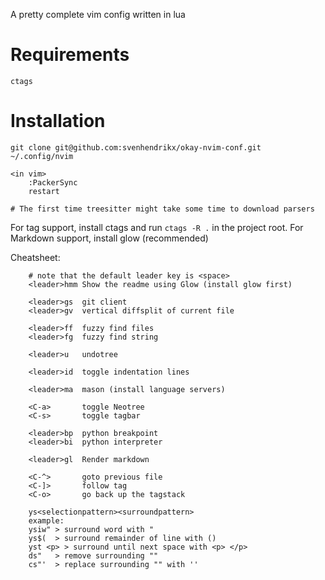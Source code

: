 A pretty complete vim config written in lua

# Requirements

```
ctags
```

# Installation

```
git clone git@github.com:svenhendrikx/okay-nvim-conf.git ~/.config/nvim

<in vim>
    :PackerSync
    restart

# The first time treesitter might take some time to download parsers
```

For tag support, install ctags and run `ctags -R .` in the project root.
For Markdown support, install glow (recommended)

Cheatsheet:
```
    # note that the default leader key is <space>
    <leader>hmm Show the readme using Glow (install glow first)

    <leader>gs  git client
    <leader>gv  vertical diffsplit of current file

    <leader>ff  fuzzy find files
    <leader>fg  fuzzy find string

    <leader>u   undotree

    <leader>id  toggle indentation lines

    <leader>ma  mason (install language servers)

    <C-a>       toggle Neotree
    <C-s>       toggle tagbar

    <leader>bp  python breakpoint
    <leader>bi  python interpreter

    <leader>gl  Render markdown
    
    <C-^>       goto previous file
    <C-]>       follow tag
    <C-o>       go back up the tagstack

    ys<selectionpattern><surroundpattern>
    example:
    ysiw" > surround word with "
    ys$(  > surround remainder of line with ()
    yst <p> > surround until next space with <p> </p>
    ds"   > remove surrounding ""
    cs"'  > replace surrounding "" with ''
```
